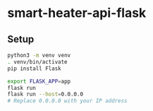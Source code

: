 # smart-heater-api-flask
 
## Setup

```bash
python3 -m venv venv
. venv/bin/activate
pip install Flask
```

```bash
export FLASK_APP=app
flask run
flask run --host=0.0.0.0
# Replace 0.0.0.0 with your IP address
```